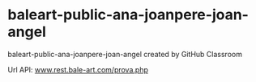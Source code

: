 # baleart-public-ana-joanpere-joan-angel
baleart-public-ana-joanpere-joan-angel created by GitHub Classroom

 Url API: www.rest.bale-art.com/prova.php
